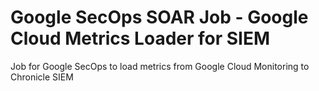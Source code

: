 # Google SecOps SOAR Job - Google Cloud Metrics Loader for SIEM
Job for Google SecOps to load metrics from Google Cloud Monitoring to Chronicle SIEM
